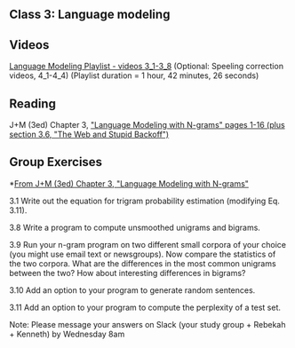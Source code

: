 Class 3: Language modeling
---------------------------

## Videos

[Language Modeling Playlist - videos 3_1-3_8](https://www.youtube.com/watch?v=hM49MPmakNI&list=PLaZQkZp6WhWwJllbfwOD9cbIHXmdkOICY)
(Optional: Speeling correction videos, 4_1-4_4) 
(Playlist duration = 1 hour, 42 minutes, 26 seconds) 


## Reading 

J+M (3ed) Chapter 3, ["Language Modeling with N-grams" pages 1-16 (plus section 3.6, "The Web and Stupid Backoff")](https://web.stanford.edu/~jurafsky/slp3/3.pdf)

## Group Exercises 

*[From J+M (3ed) Chapter 3, "Language Modeling with N-grams"](https://web.stanford.edu/~jurafsky/slp3/3.pdf)

3.1 Write out the equation for trigram probability estimation (modifying Eq. 3.11).

3.8 Write a program to compute unsmoothed unigrams and bigrams.

3.9 Run your n-gram program on two different small corpora of your choice (you
might use email text or newsgroups). Now compare the statistics of the two
corpora. What are the differences in the most common unigrams between the
two? How about interesting differences in bigrams?

3.10 Add an option to your program to generate random sentences.

3.11 Add an option to your program to compute the perplexity of a test set.


Note: Please message your answers on Slack (your study group + Rebekah + Kenneth) by Wednesday 8am




